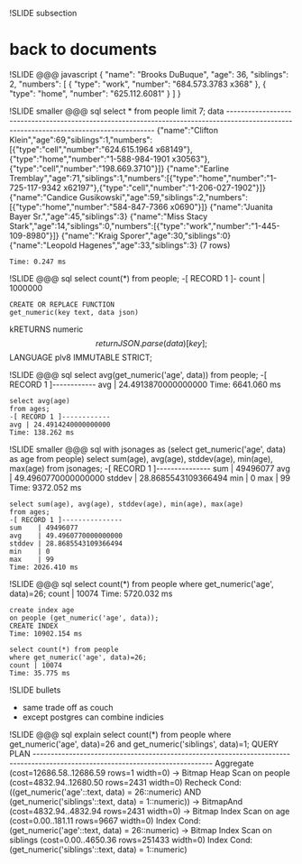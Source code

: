 !SLIDE subsection
# back to documents

!SLIDE
    @@@ javascript
    {
      "name": "Brooks DuBuque",
      "age": 36,
      "siblings": 2,
      "numbers": [
        {
          "type":   "work",
          "number": "684.573.3783 x368"
        },
        {
          "type":   "home",
          "number": "625.112.6081"
        }
      ]
    }

!SLIDE smaller
    @@@ sql
    select * from people limit 7;
                              data
    ----------------------------------------------------------------------------------------------------------------------------------------
     {"name":"Clifton Klein","age":69,"siblings":1,"numbers":[{"type":"cell","number":"624.615.1964 x68149"},{"type":"home","number":"1-588-984-1901 x30563"},{"type":"cell","number":"198.669.3710"}]}
     {"name":"Earline Tremblay","age":71,"siblings":1,"numbers":[{"type":"home","number":"1-725-117-9342 x62197"},{"type":"cell","number":"1-206-027-1902"}]}
     {"name":"Candice Gusikowski","age":59,"siblings":2,"numbers":[{"type":"home","number":"584-847-7366 x0690"}]}
     {"name":"Juanita Bayer Sr.","age":45,"siblings":3}
     {"name":"Miss Stacy Stark","age":14,"siblings":0,"numbers":[{"type":"work","number":"1-445-109-8980"}]}
     {"name":"Kraig Sporer","age":30,"siblings":0}
     {"name":"Leopold Hagenes","age":33,"siblings":3}
    (7 rows)

    Time: 0.247 ms

!SLIDE
    @@@ sql
    select count(*) from people;
    -[ RECORD 1 ]-
    count | 1000000

    CREATE OR REPLACE FUNCTION
    get_numeric(key text, data json)
   kRETURNS numeric $$
      return JSON.parse(data)[key];
    $$ LANGUAGE plv8 IMMUTABLE STRICT;

!SLIDE
    @@@ sql
    select avg(get_numeric('age', data))
    from people;
    -[ RECORD 1 ]------------
    avg | 24.4913870000000000
    Time: 6641.060 ms

    select avg(age)
    from ages;
    -[ RECORD 1 ]------------
    avg | 24.4914240000000000
    Time: 138.262 ms

!SLIDE smaller
    @@@ sql
    with jsonages as
    (select get_numeric('age', data) as age from people)
    select sum(age), avg(age), stddev(age), min(age), max(age)
    from jsonages;
    -[ RECORD 1 ]---------------
    sum    | 49496077
    avg    | 49.4960770000000000
    stddev | 28.8685543109366494
    min    | 0
    max    | 99
    Time: 9372.052 ms

    select sum(age), avg(age), stddev(age), min(age), max(age)
    from ages;
    -[ RECORD 1 ]---------------
    sum    | 49496077
    avg    | 49.4960770000000000
    stddev | 28.8685543109366494
    min    | 0
    max    | 99
    Time: 2026.410 ms

!SLIDE
    @@@ sql
    select count(*) from people
    where get_numeric('age', data)=26;
    count | 10074
    Time: 5720.032 ms

    create index age
    on people (get_numeric('age', data));
    CREATE INDEX
    Time: 10902.154 ms

    select count(*) from people
    where get_numeric('age', data)=26;
    count | 10074
    Time: 35.775 ms

!SLIDE bullets
* same trade off as couch
* except postgres can combine indicies

!SLIDE
    @@@ sql
    explain select count(*)
    from people where
      get_numeric('age', data)=26 and
      get_numeric('siblings', data)=1;
                                                              QUERY PLAN
    -------------------------------------------------------------------------------------------------------------------------------
     Aggregate  (cost=12686.58..12686.59 rows=1 width=0)
       ->  Bitmap Heap Scan on people  (cost=4832.94..12680.50 rows=2431 width=0)
             Recheck Cond: ((get_numeric('age'::text, data) = 26::numeric) AND (get_numeric('siblings'::text, data) = 1::numeric))
             ->  BitmapAnd  (cost=4832.94..4832.94 rows=2431 width=0)
                   ->  Bitmap Index Scan on age  (cost=0.00..181.11 rows=9667 width=0)
                         Index Cond: (get_numeric('age'::text, data) = 26::numeric)
                   ->  Bitmap Index Scan on siblings  (cost=0.00..4650.36 rows=251433 width=0)
                         Index Cond: (get_numeric('siblings'::text, data) = 1::numeric)
